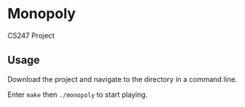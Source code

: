 # Monopoly
CS247 Project

## Usage

Download the project and navigate to the directory in a command line.

Enter `make` then `./monopoly` to start playing.
